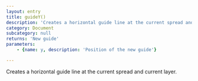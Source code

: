 ```yaml
---
layout: entry
title: guideY()
description: 'Creates a horizontal guide line at the current spread and current layer.'
category: Document
subcategory: null
returns: 'New guide'
parameters:
    - {name: y, description: 'Position of the new guide'}

---
```

Creates a horizontal guide line at the current spread and current layer.
